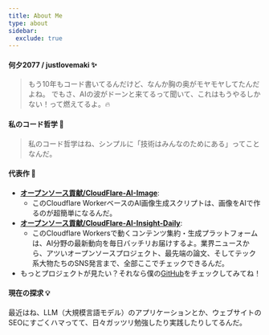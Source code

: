 ```yaml
---
title: About Me
type: about
sidebar:
  exclude: true
---
```

#### 何夕2077 / justlovemaki ✨

> もう10年もコード書いてるんだけど、なんか胸の奥がモヤモヤしてたんだよね。
> でもさ、AIの波がドーンと来てるって聞いて、これはもうやるしかない！って燃えてるよ。🔥

#### 私のコード哲学 🤔

> 私のコード哲学はね、シンプルに「技術はみんなのためにある」ってことなんだ。

#### 代表作 🌟

*   **[オープンソース貢献/CloudFlare-AI-Image](https://github.com/justlovemaki/CloudFlare-AI-Image)**:
    *   このCloudflare WorkerベースのAI画像生成スクリプトは、画像をAIで作るのが超簡単になるんだ。
*   **[オープンソース貢献/CloudFlare-AI-Insight-Daily](https://github.com/justlovemaki/CloudFlare-AI-Insight-Daily)**:
    *   このCloudflare Workersで動くコンテンツ集約・生成プラットフォームは、AI分野の最新動向を毎日バッチリお届けするよ。業界ニュースから、アツいオープンソースプロジェクト、最先端の論文、そしてテック系大物たちのSNS発言まで、全部ここでチェックできるんだ。
*   もっとプロジェクトが見たい？それなら僕の[GitHub](https://github.com/justlovemaki)をチェックしてみてね！

#### 現在の探求 💡

最近はね、LLM（大規模言語モデル）のアプリケーションとか、ウェブサイトのSEOにすごくハマってて、日々ガッツリ勉強したり実践したりしてるんだ。